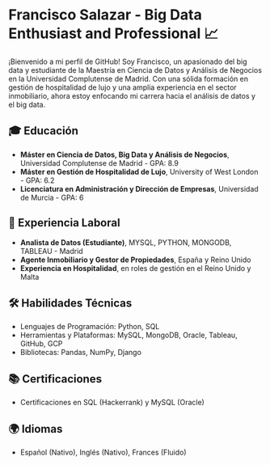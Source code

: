 # Francisco Salazar - Big Data Enthusiast and Professional 📈

¡Bienvenido a mi perfil de GitHub! Soy Francisco, un apasionado del big data y estudiante de la Maestría en Ciencia de Datos y Análisis de Negocios en la Universidad Complutense de Madrid. Con una sólida formación en gestión de hospitalidad de lujo y una amplia experiencia en el sector inmobiliario, ahora estoy enfocando mi carrera hacia el análisis de datos y el big data.

## 🎓 Educación
- **Máster en Ciencia de Datos, Big Data y Análisis de Negocios**, Universidad Complutense de Madrid - GPA: 8.9
- **Máster en Gestión de Hospitalidad de Lujo**, University of West London - GPA: 6.2
- **Licenciatura en Administración y Dirección de Empresas**, Universidad de Murcia - GPA: 6

## 💼 Experiencia Laboral
- **Analista de Datos (Estudiante)**, MYSQL, PYTHON, MONGODB, TABLEAU - Madrid
- **Agente Inmobiliario y Gestor de Propiedades**, España y Reino Unido
- **Experiencia en Hospitalidad**, en roles de gestión en el Reino Unido y Malta

## 🛠️ Habilidades Técnicas
- Lenguajes de Programación: Python, SQL
- Herramientas y Plataformas: MySQL, MongoDB, Oracle, Tableau, GitHub, GCP
- Bibliotecas: Pandas, NumPy, Django

## 📚 Certificaciones
- Certificaciones en SQL (Hackerrank) y MySQL (Oracle)

## 🌍 Idiomas
- Español (Nativo), Inglés (Nativo), Frances (Fluido)
